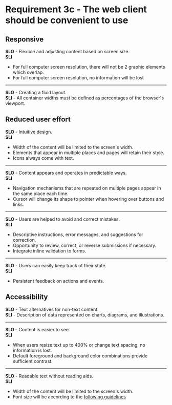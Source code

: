 # Requirement 3c - The web client should be convenient to use

## Responsive

**SLO** - Flexible and adjusting content based on screen size.  
**SLI**

-   For full computer screen resolution, there will not be 2 graphic elements which overlap.
-   For full computer screen resolution, no information will be lost

---

**SLO** - Creating a fluid layout.  
**SLI** - All container widths must be defined as percentages of the browser's viewport.

## Reduced user effort

**SLO** - Intuitive design.  
**SLI**

-   Width of the content will be limited to the screen's width.
-   Elements that appear in multiple places and pages will retain their style.
-   Icons always come with text.

---

**SLO** - Content appears and operates in predictable ways.  
**SLI**

-   Navigation mechanisms that are repeated on multiple pages appear in the same place each time.
-   Cursor will change its shape to pointer when hovering over buttons and links.

---

**SLO** - Users are helped to avoid and correct mistakes.  
**SLI**

-   Descriptive instructions, error messages, and suggestions for correction.
-   Opportunity to review, correct, or reverse submissions if necessary.
-   Integrate inline validation to forms.

---

**SLO** - Users can easily keep track of their state.  
**SLI**

-   Persistent feedback on actions and events.

## Accessibility

**SLO** - Text alternatives for non-text content.  
**SLI** - Description of data represented on charts, diagrams, and illustrations.

---

**SLO** - Content is easier to see.  
**SLI**

-   When users resize text up to 400% or change text spacing, no information is lost.
-   Default foreground and background color combinations provide sufficient contrast.

---

**SLO** - Readable text without reading aids.  
**SLI** 
-   Width of the content will be limited to the screen's width.
-   Font size will be according to the [following guidelines](https://learnui.design/blog/mobile-desktop-website-font-size-guidelines.html)


